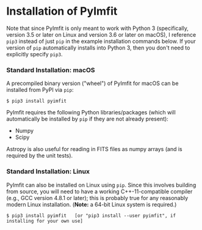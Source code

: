 # Installation of PyImfit

Note that since PyImfit is only meant to work with Python 3 (specifically, version 3.5 or
later on Linux and version 3.6 or later on macOS), I reference `pip3` instead of just `pip` in
the example installation commands below. If your version of `pip` automatically installs into
Python 3, then you don't need to explicitly specify `pip3`.

### Standard Installation: macOS

A precompiled binary version ("wheel") of PyImfit for macOS can be installed from PyPI via `pip`:

    $ pip3 install pyimfit

PyImfit requires the following Python libraries/packages (which will automatically be installed
by `pip` if they are not already present):

* Numpy
* Scipy

Astropy is also useful for reading in FITS files as numpy arrays (and is required by the
unit tests).


### Standard Installation: Linux

PyImfit can also be installed on Linux using `pip`. Since this involves building from source,
you will need to have a working C++-11-compatible compiler (e.g., GCC version 4.8.1 or later);
this is probably true for any reasonably modern Linux installation. (**Note:** a 64-bit Linux
system is required.)

    $ pip3 install pyimfit   [or "pip3 install --user pyimfit", if installing for your own use]

